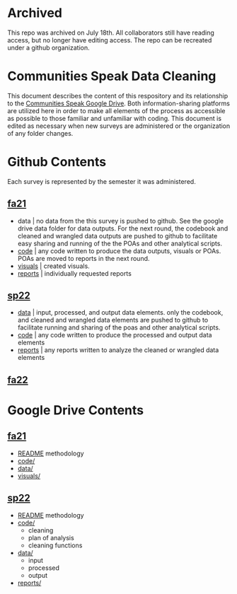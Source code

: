 # Archived
This repo was archived on July 18th.  All collaborators still have reading access, but no longer have editing access.  The repo can be recreated under a github organization.

# Communities Speak Data Cleaning
This document describes the content of this respository and its relationship to the [Communities Speak Google Drive](https://drive.google.com/drive/folders/18a16hC4ErMk2orlpa69r55XGdINT00CU).  Both information-sharing platforms are utilized here in order to make all elements of the process as accessible as possible to those familiar and unfamiliar with coding.  This document is edited as necessary when new surveys are administered or the organization of any folder changes.

# Github Contents
Each survey is represented by the semester it was administered.

## [fa21](https://github.com/aeherman/communities_speak/tree/main/fa21)
- data | no data from the this survey is pushed to github.  See the google drive data folder for data outputs.  For the next round, the codebook and cleaned and wrangled data outputs are pushed to github to facilitate easy sharing and running of the the POAs and other analytical scripts.
- [code](https://github.com/aeherman/communities_speak/tree/main/fa21/code) | any code written to produce the data outputs, visuals or POAs.  POAs are moved to reports in the next round.
- [visuals](https://github.com/aeherman/communities_speak/tree/main/fa21/visuals) | created visuals.
- [reports](https://github.com/aeherman/communities_speak/tree/main/fa21/reports) | individually requested reports

## [sp22](https://github.com/aeherman/communities_speak/tree/main/sp22)
- [data](https://github.com/aeherman/communities_speak/tree/main/sp22/code) | input, processed, and output data elements.  only the codebook, and cleaned and wrangled data elements are pushed to github to facilitate running and sharing of the poas and other analytical scripts.
- [code](https://github.com/aeherman/communities_speak/tree/main/sp22/code) | any code written to produce the processed and output data elements
- [reports](https://github.com/aeherman/communities_speak/tree/main/sp22/reports) | any reports written to analyze the cleaned or wrangled data elements

## [fa22](https://github.com/aeherman/communities_speak/tree/main/sp22)

# Google Drive Contents

## [fa21](https://drive.google.com/drive/folders/1jXU7aXIGYTROGJ5DwqXvTIdPCBn1TNtp)
- [README](https://docs.google.com/document/d/15IJiuV_1m9o2Fql6jZs_D2vGQ67iNrPVvK0eedbMpRc/edit) methodology
- [code/](https://drive.google.com/drive/folders/1jXU7aXIGYTROGJ5DwqXvTIdPCBn1TNtp)
- [data/](https://github.com/aeherman/communities_speak/tree/main/fa21/data)
- [visuals/](https://drive.google.com/drive/folders/1xvkXgdsS2PM5gvHBAx7ikFEx2hLlDJh7)

## [sp22](https://drive.google.com/drive/folders/1mtiTs322T24bUz2hEX1jj7-us7oSG9nU)
- [README](https://docs.google.com/document/d/1OJsa9mJXpSI5Bts9mkOJqsGijKV4gtoe-IXwylzt_TQ/edit) methodology
- [code/](https://drive.google.com/drive/folders/1X5jEBR8QOmIuGceAKOXdj5Q_RxbnHliq)
	- cleaning
	- plan of analysis
	- cleaning functions
- [data/](https://drive.google.com/drive/folders/1PcMPKx_uoCRs-xl5kzZh0drgG1U0Z6r8)
	- input
	- processed
	- output
- [reports/](https://drive.google.com/drive/folders/1LUO2WlkjR_kGTabjG6HI1ag8sjKj-8sQ)
